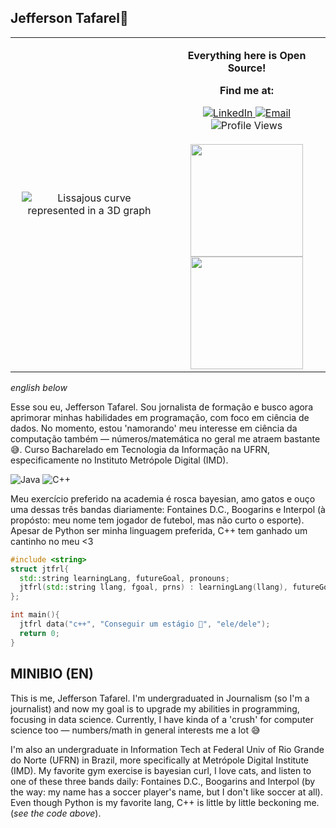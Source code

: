 ## Jefferson Tafarel👋

<!--
**jtfrl/jtfrl** is a ✨ _special_ ✨ repository because its `README.md` (this file) appears on your GitHub profile.

Here are some ideas to get you started:

- 🔭 I’m currently working on ...
- 🌱 I’m currently learning ...
- 👯 I’m looking to collaborate on ...
- 🤔 I’m looking for help with ...
- 💬 Ask me about ...
- 📫 How to reach me: ...
- 😄 Pronouns: ...
- ⚡ Fun fact: ...
-->
<table>
  <tr>
    <td width="50%" valign="middle">
      <!-- GIF Section-->
      <div align="center">
      <img src="https://lv.qizhen.xyz/en/assets/images/z010-19045c73182c3646e2ffa91431b4604f.gif" alt="Lissajous curve represented in a 3D graph" style="margin: 10px;" witdh="200">
    </div>  
    </td>
    <td width="50%" valign="top">
      <!-- Contact Information -->
        <div align="center">
          <p><b>Everything here is Open Source!</b></p>
          <p><b>Find me at:</b></p>
          <a href="https://www.linkedin.com/in/jefferson-tafarel-687426163/">
            <img src="https://img.shields.io/badge/linked-in-369?style=flat-square&logo=linkedin&logoColor=white&color=blue" alt="LinkedIn">
          </a>
          <a href="https://mailhide.io/e/spXNGEaz">
            <img src="https://img.shields.io/badge/email-reveal-2a8?style=flat-square&logo=gmail&logoColor=white" alt="Email">
          </a>
          <br>
          <img src="https://komarev.com/ghpvc/?username=jtfrl&color=red" alt="Profile Views">
      <br><br>
    <a href="https://github.com/jtfrl">
      <img height="180em" src="https://github-readme-stats-eight-theta.vercel.app/api?username=jtfrl&show_icons=true&theme=algolia&include_all_commits=true&count_private=true"/>
    </a>
    <br>
    <a href="https://github.com/jtfrl">
      <img height="180em" src="https://github-readme-stats-eight-theta.vercel.app/api/top-langs/?username=jtfrl&layout=compact&langs_count=8&theme=algolia"/>
    </a>
  </div>
</td>
</tr>
</table>

    
_english below_ 

Esse sou eu, Jefferson Tafarel. Sou jornalista de formação e busco agora aprimorar minhas habilidades em programação, com foco em ciência de dados. No momento, estou 'namorando' meu interesse em ciência da computação também — números/matemática no geral me atraem bastante 😅. Curso Bacharelado em Tecnologia da Informação na UFRN, especificamente no Instituto Metrópole Digital (IMD).

![Java](https://www.logo.wine/a/logo/Java_(programming_language)/Java_(programming_language)-Logo.wine.svg)
![C++](https://img.shields.io/badge/-C%2B%2B-C%2B%2B?style=for-the-badge&logo=c%2B%2B&logoColor=blue&labelColor=%23151000&color=maroon) 


Meu exercício preferido na academia é rosca bayesian, amo gatos e ouço uma dessas três bandas diariamente: Fontaines D.C., Boogarins e Interpol (à propósto: meu nome tem jogador de futebol, mas não curto o esporte). Apesar de Python ser minha linguagem preferida, C++ tem ganhado um cantinho no meu <3

```C++
#include <string> 
struct jtfrl{
  std::string learningLang, futureGoal, pronouns;
  jtfrl(std::string llang, fgoal, prns) : learningLang(llang), futureGoal(fgoal), pronouns(prns) {}
};

int main(){ 
  jtfrl data("c++", "Conseguir um estágio 🙏", "ele/dele");
  return 0;
} 
```
 ## MINIBIO (EN) 

This is me, Jefferson Tafarel. I'm undergraduated in Journalism (so I'm a journalist) and now my goal is to upgrade my abilities in programming, focusing in data science. Currently, I have kinda of a 'crush' for computer science too — numbers/math in general interests me a lot 😅

I'm also an undergraduate in Information Tech at Federal Univ of Rio Grande do Norte (UFRN) in Brazil, more specifically at Metrópole Digital Institute (IMD). My favorite gym exercise is bayesian curl, I love cats, and listen to one of these three bands daily: Fontaines D.C., Boogarins and Interpol (by the way: my name has a soccer player's name, but I don't like soccer at all). Even though Python is my favorite lang, C++ is little by little beckoning me. (_see the code above_). 
